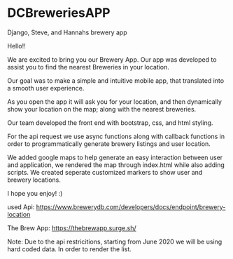 # DCBreweriesAPP
Django, Steve, and Hannahs brewery app


Hello!! 

We are excited to bring you our Brewery App. Our app was developed to assist you to find the nearest Breweries in your location.

Our goal was to make a simple and intuitive mobile app, that translated into a smooth user experience. 

As you open the app it will ask you for your location, and then dynamically show your location on the map; along with the nearest breweries.

Our team developed the front end with bootstrap, css, and html styling. 

For the api request we use async functions along with callback functions in order to programmatically generate brewery listings and user location.

We added google maps to help generate an easy interaction between user and application, we rendered the map through index.html while also adding scripts. We created seperate customized markers to show user and brewery locations.

I hope you enjoy! :)

used Api: https://www.brewerydb.com/developers/docs/endpoint/brewery-location

The Brew App: https://thebrewapp.surge.sh/

Note: Due to the api restricitions, starting from June 2020 we will be using hard coded data. In order to render the list.
